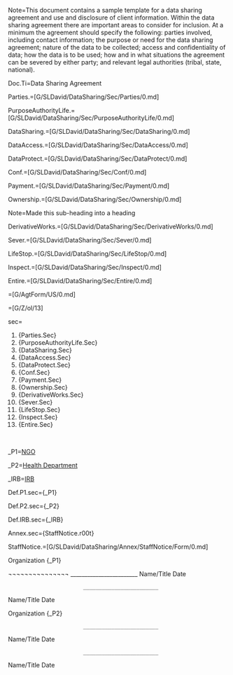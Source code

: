 Note=This document contains a sample template for a data sharing agreement and use and disclosure of client information. Within the data sharing agreement there are important areas to consider for inclusion.  At a minimum the agreement should specify the following: parties involved, including contact information; the purpose or need for the data sharing agreement; nature of the data to be collected; access and confidentiality of data; how the data is to be used; how and in what situations the agreement can be severed by either party; and relevant legal authorities (tribal, state, national). 

Doc.Ti=Data Sharing Agreement

Parties.=[G/SLDavid/DataSharing/Sec/Parties/0.md]

PurposeAuthorityLife.=[G/SLDavid/DataSharing/Sec/PurposeAuthorityLife/0.md]

DataSharing.=[G/SLDavid/DataSharing/Sec/DataSharing/0.md]

DataAccess.=[G/SLDavid/DataSharing/Sec/DataAccess/0.md]

DataProtect.=[G/SLDavid/DataSharing/Sec/DataProtect/0.md]

Conf.=[G/SLDavid/DataSharing/Sec/Conf/0.md]

Payment.=[G/SLDavid/DataSharing/Sec/Payment/0.md]

Ownership.=[G/SLDavid/DataSharing/Sec/Ownership/0.md]

Note=Made this sub-heading into a heading

DerivativeWorks.=[G/SLDavid/DataSharing/Sec/DerivativeWorks/0.md]

Sever.=[G/SLDavid/DataSharing/Sec/Sever/0.md]

LifeStop.=[G/SLDavid/DataSharing/Sec/LifeStop/0.md]

Inspect.=[G/SLDavid/DataSharing/Sec/Inspect/0.md]

Entire.=[G/SLDavid/DataSharing/Sec/Entire/0.md]

=[G/AgtForm/US/0.md]

=[G/Z/ol/13]

sec=<ol><li>{Parties.Sec}<li>{PurposeAuthorityLife.Sec}<li>{DataSharing.Sec}<li>{DataAccess.Sec}<li>{DataProtect.Sec}<li>{Conf.Sec}<li>{Payment.Sec}<li>{Ownership.Sec}<li>{DerivativeWorks.Sec}<li>{Sever.Sec}<li>{LifeStop.Sec}<li>{Inspect.Sec}<li>{Entire.Sec}</ol> 

_P1=<a href="#Def.P1.sec" class="definedterm">NGO</a>

_P2=<a href="#Def.P2.sec" class="definedterm">Health Department</a>

_IRB=<a href="#Def.IRB.sec" class="definedterm">IRB</a>

Def.P1.sec={_P1}

Def.P2.sec={_P2}

Def.IRB.sec={_IRB}

Annex.sec={StaffNotice.r00t}

StaffNotice.=[G/SLDavid/DataSharing/Annex/StaffNotice/Form/0.md]

Organization {_P1}

¬¬¬¬¬¬¬¬¬¬¬¬¬¬¬							________________________
Name/Title						Date


							________________________
Name/Title					             Date



Organization {_P2}

							________________________
Name/Title				 		Date
			

							________________________
Name/Title						Date